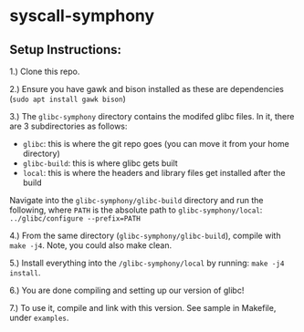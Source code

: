 # syscall-symphony

## Setup Instructions:
1.) Clone this repo. 

2.) Ensure you have gawk and bison installed as these are dependencies (`sudo apt install gawk bison`)

3.) The `glibc-symphony` directory contains the modifed glibc files. In it, there are 3 subdirectories as follows:
  - `glibc`: this is where the git repo goes (you can move it from your home directory)
  - `glibc-build`: this is where glibc gets built
  - `local`: this is where the headers and library files get installed after the build

Navigate into the `glibc-symphony/glibc-build` directory and run the following, where `PATH` is the absolute path to `glibc-symphony/local`:
  `../glibc/configure --prefix=PATH`
 
 4.) From the same directory (`glibc-symphony/glibc-build`), compile with  `make -j4`. Note, you could also make clean. 
 
 5.) Install everything into the `/glibc-symphony/local` by running: `make -j4 install`. 
 
 6.) You are done compiling and setting up our version of glibc!
 
 7.) To use it, compile and link with this version. See sample in Makefile, under `examples`.



